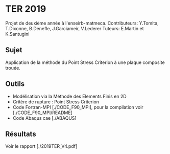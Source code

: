 # TER 2019
Projet de deuxième année à l'enseirb-matmeca.
Contributeurs: Y.Tomita, T.Dixonne, B.Denefle, J.Garciameir, V.Lederer
Tuteurs: E.Martin et K.Santugini

## Sujet
Application de la méthode du Point Stress Criterion à une plaque composite trouée.
## Outils
- Modélisation via la Méthode des Elements Finis en 2D
- Critère de rupture : Point Stress Criterion
- Code Fortran-MPI [./CODE_F90_MPI], pour la compilation voir [./CODE_F90_MPI/README]
- Code Abaqus cae [./ABAQUS]
## Résultats
Voir le rapport [./2019TER_V4.pdf]
